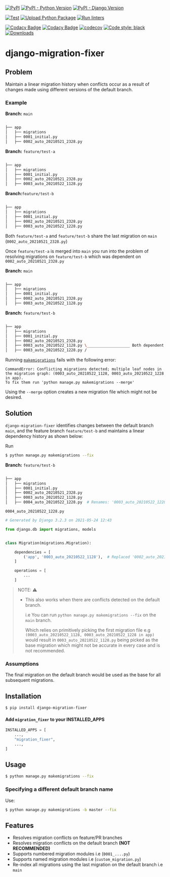 [![PyPI](https://img.shields.io/pypi/v/django-migration-fixer)](https://pypi.python.org/pypi/django-migration-fixer) [![PyPI - Python Version](https://img.shields.io/pypi/pyversions/django-migration-fixer)](https://pypi.python.org/pypi/django-migration-fixer) [![PyPI - Django Version](https://img.shields.io/pypi/djversions/django-migration-fixer)](https://pypi.python.org/pypi/django-migration-fixer)

[![Test](https://github.com/tj-django/django-migration-fixer/actions/workflows/test.yml/badge.svg)](https://github.com/tj-django/django-migration-fixer/actions/workflows/test.yml) [![Upload Python Package](https://github.com/tj-django/django-migration-fixer/actions/workflows/deploy.yml/badge.svg)](https://github.com/tj-django/django-migration-fixer/actions/workflows/deploy.yml) [![Run linters](https://github.com/tj-django/django-migration-fixer/actions/workflows/lint.yml/badge.svg)](https://github.com/tj-django/django-migration-fixer/actions/workflows/lint.yml)

[![Codacy Badge](https://app.codacy.com/project/badge/Grade/1e607eb508f64cefad18f50d6ff920cf)](https://www.codacy.com/gh/tj-django/django-migration-fixer/dashboard?utm_source=github.com&amp;utm_medium=referral&amp;utm_content=tj-django/django-migration-fixer&amp;utm_campaign=Badge_Grade) [![Codacy Badge](https://app.codacy.com/project/badge/Coverage/1e607eb508f64cefad18f50d6ff920cf)](https://www.codacy.com/gh/tj-django/django-migration-fixer/dashboard?utm_source=github.com&utm_medium=referral&utm_content=tj-django/django-migration-fixer&utm_campaign=Badge_Coverage) [![codecov](https://codecov.io/gh/tj-django/django-migration-fixer/branch/main/graph/badge.svg?token=peNs0PpfP6)](https://codecov.io/gh/tj-django/django-migration-fixer) [![Code style: black](https://img.shields.io/badge/code%20style-black-000000.svg)](https://github.com/psf/black) [![Downloads](https://pepy.tech/badge/django-migration-fixer/month)](https://pepy.tech/project/django-migration-fixer)

# django-migration-fixer

## Problem

Maintain a linear migration history when conflicts occur as a result of changes made using different versions of the default branch.


### Example

**Branch:** `main`

```bash

├── app
│   ├── migrations
│   ├── 0001_initial.py
│   ├── 0002_auto_20210521_2328.py  

```


**Branch:** `feature/test-a`

```bash

├── app
│   ├── migrations
│   ├── 0001_initial.py
│   ├── 0002_auto_20210521_2328.py
│   ├── 0003_auto_20210522_1128.py 

```

**Branch:**`feature/test-b`

```bash

├── app
│   ├── migrations
│   ├── 0001_initial.py
│   ├── 0002_auto_20210521_2328.py
│   ├── 0003_auto_20210522_1228.py 

```


Both `feature/test-a` and `feature/test-b` share the last migration on `main` (`0002_auto_20210521_2328.py`) 


Once `feature/test-a` is merged into `main` you run into the problem of resolving migrations on `feature/test-b` which was dependent on `0002_auto_20210521_2328.py`

**Branch:** `main`

```bash

├── app
│   ├── migrations
│   ├── 0001_initial.py
│   ├── 0002_auto_20210521_2328.py
│   ├── 0003_auto_20210522_1128.py 

```

**Branch:** `feature/test-b`

```bash

├── app
│   ├── migrations
│   ├── 0001_initial.py
│   ├── 0002_auto_20210521_2328.py
│   ├── 0003_auto_20210522_1128.py \___________________ Both dependent on 0002_auto_20210521_2328.py
│   ├── 0003_auto_20210522_1228.py /

```


Running [`makemigrations`](https://docs.djangoproject.com/en/3.2/ref/django-admin/#django-admin-makemigrations) fails with the following error:

```
CommandError: Conflicting migrations detected; multiple leaf nodes in the migration graph: (0003_auto_20210522_1128, 0003_auto_20210522_1228 in app).
To fix them run 'python manage.py makemigrations --merge'
```

Using the `--merge` option creates a new migration file which might not be desired.


## Solution

`django-migration-fixer` identifies changes between the default branch `main`, and the feature branch `feature/test-b` and maintains a linear dependency history as shown below:

Run

```bash script
$ python manage.py makemigrations --fix
```

**Branch:** `feature/test-b`

```bash

├── app
│   ├── migrations
│   ├── 0001_initial.py
│   ├── 0002_auto_20210521_2328.py
│   ├── 0003_auto_20210522_1128.py
│   ├── 0004_auto_20210522_1228.py  # Renames: '0003_auto_20210522_1228.py' → '0004_auto_20210522_1228.py'

```

`0004_auto_20210522_1228.py`

```python
# Generated by Django 3.2.3 on 2021-05-24 12:43

from django.db import migrations, models


class Migration(migrations.Migration):

    dependencies = [
        ('app', '0003_auto_20210522_1128'),  # Replaced '0002_auto_20210521_2328' → '0003_auto_20210522_1128'
    ]

    operations = [
        ...
    ]
```


> NOTE: :warning:
> * This also works when there are conflicts detected on the default branch. 
> 
>   i.e You can run `python manage.py makemigrations --fix` on the `main` branch.
>  
>   Which relies on primitively picking the first migration file
>   e.g `(0003_auto_20210522_1128, 0003_auto_20210522_1228 in app)`
>   would result in `0003_auto_20210522_1128.py` being picked as the 
>   base migration which might not be accurate in every case and is not recommended.

### Assumptions

The final migration on the default branch would be used as the base for all subsequent migrations.


## Installation

```bash script
$ pip install django-migration-fixer
```

#### Add `migration_fixer` to your INSTALLED_APPS

```python
INSTALLED_APPS = [
    ...,
    "migration_fixer",
    ...,
]
```


## Usage

```bash script
$ python manage.py makemigrations --fix 
```

### Specifying a different default branch name

Use:

```bash script
$ python manage.py makemigrations -b master --fix 
```


## Features
- Resolves migration conflicts on feature/PR branches
- Resolves migration conflicts on the default branch **(NOT RECOMMENDED)**
- Supports numbered migration modules i.e (`0001_....py`)
- Supports named migration modules i.e (`custom_migration.py`)
- Re-index all migrations using the last migration on the default branch i.e `main`
